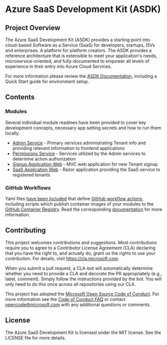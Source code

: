 ﻿# Azure SaaS Development Kit (ASDK)

## Project Overview

The Azure SaaS Development Kit (ASDK) provides a starting point into cloud-based Software as a Service (SaaS) for developers, startups, ISVs and enterprises. A platform for platform creators. The ASDK provides a reference architecture that is extensible to meet your application's needs, microservice-oriented, and fully-documented to empower all levels of experience in their entry into Azure Cloud Services.

For more information please review the [ASDK Documentation](https://azure.github.io/azure-saas/), including a Quick Start guide for environment setup.

## Contents

### Modules

Several individual module readmes have been provided to cover key development concepts, necessary app setting secrets and how to run them locally.

- [Admin Service](src/Saas.Admin) - Primary services administrating Tenant info and providing relevant information to frontend applications
- [Permissions Service](src\Saas.Identity\Saas.Permissions) - Services utilized by the Admin services to determine action authorization
- [Signup Application Web](src\Saas.SignupAdministration) - MVC web application for new Tenant signup
- [SaaS Application Web](src\Saas.Application) - Razor application providing the SaaS service to registered tenants

### GitHub Workflows

Yaml files [have been included](.github\workflows) that define [GitHub workflow actions](https://docs.github.com/en/actions/using-workflows/about-workflows), including scripts which publish container images of your modules to the [GitHub Container Registry](https://docs.github.com/en/packages/working-with-a-github-packages-registry/working-with-the-container-registry). Read the corresponding [documentation](https://azure.github.io/azure-saas/resources/container-publishing/) for more information.

## Contributing

This project welcomes contributions and suggestions. Most contributions require you to agree to a Contributor License Agreement (CLA) declaring that you have the right to, and actually do, grant us the rights to use your contribution. For details, visit
https://cla.microsoft.com.

When you submit a pull request, a CLA-bot will automatically determine whether you need to provide a CLA and decorate the PR appropriately (e.g., label, comment). Simply follow the instructions provided by the bot. You will only need to do this once across all repositories using our CLA.

This project has adopted the [Microsoft Open Source Code of Conduct](https://opensource.microsoft.com/codeofconduct/). For more information see the [Code of Conduct FAQ](https://opensource.microsoft.com/codeofconduct/faq/) or contact [opencode@microsoft.com](mailto:opencode@microsoft.com) with any additional questions or comments.

## License
The Azure SaaS Development Kit is licensed under the MIT license. See the LICENSE file for more details.